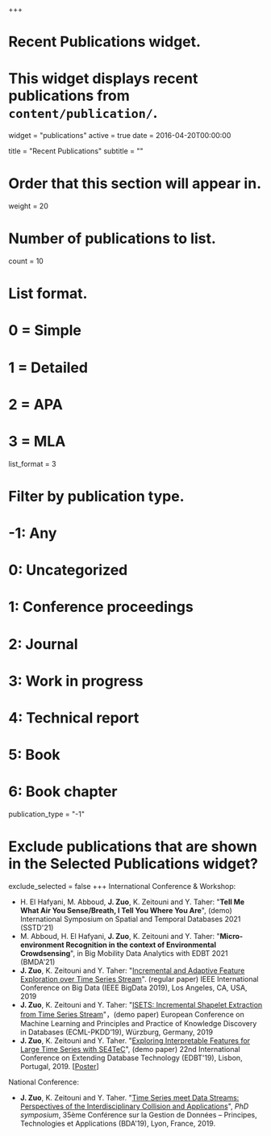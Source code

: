 +++
# Recent Publications widget.
# This widget displays recent publications from `content/publication/`.
widget = "publications"
active = true
date = 2016-04-20T00:00:00

title = "Recent Publications"
subtitle = ""

# Order that this section will appear in.
weight = 20

# Number of publications to list.
count = 10

# List format.
#   0 = Simple
#   1 = Detailed
#   2 = APA
#   3 = MLA
list_format = 3

# Filter by publication type.
# -1: Any
#  0: Uncategorized
#  1: Conference proceedings
#  2: Journal
#  3: Work in progress
#  4: Technical report
#  5: Book
#  6: Book chapter
publication_type = "-1"

# Exclude publications that are shown in the Selected Publications widget?
exclude_selected = false
+++
International Conference & Workshop:

- H. El Hafyani, M. Abboud,  **J. Zuo**, K. Zeitouni and Y. Taher: "**Tell Me What Air You Sense/Breath, I Tell You Where You Are**", (demo) International Symposium on Spatial and Temporal Databases 2021 (SSTD'21)
- M. Abboud, H. El Hafyani, **J. Zuo**, K. Zeitouni and Y. Taher: "**Micro-environment Recognition in the context of Environmental Crowdsensing**", in Big Mobility Data Analytics with EDBT 2021 (BMDA'21)
- **J. Zuo**, K. Zeitouni and Y. Taher: "[Incremental and Adaptive Feature Exploration over Time Series Stream](https://ieeexplore.ieee.org/document/9005660)". (regular paper) IEEE International Conference on Big Data (IEEE BigData 2019), Los Angeles, CA, USA, 2019
- **J. Zuo**, K. Zeitouni and Y. Taher: "[ISETS: Incremental Shapelet Extraction from Time Series Stream](../publication/ECML_PKDD2019.pdf)"，(demo paper) European Conference on Machine Learning and Principles and Practice of Knowledge Discovery in Databases (ECML-PKDD’19), Würzburg, Germany, 2019
- **J. Zuo**, K. Zeitouni and Y. Taher. "[Exploring Interpretable Features for Large Time Series with SE4TeC](https://openproceedings.org/2019/conf/edbt/EDBT19_paper_353.pdf)", (demo paper) 22nd International Conference on Extending Database Technology (EDBT'19), Lisbon, Portugal, 2019. [[Poster](../publication/EDBT2019_poster.pdf)] 

National Conference: 

- **J. Zuo**, K. Zeitouni and Y. Taher. "[Time Series meet Data Streams: Perspectives of the
  Interdisciplinary Collision and Applications](../publication/BDA2019.pdf)", *PhD symposium*, 35ème Conférence sur la Gestion de Données – Principes, Technologies et Applications (BDA'19), Lyon, France, 2019. 